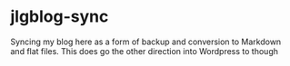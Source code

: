 # jlgblog-sync
Syncing my blog here as a form of backup and conversion to Markdown and flat files. This does go the other direction into Wordpress to though
